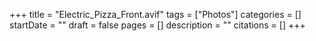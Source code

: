 +++
title = "Electric_Pizza_Front.avif"
tags = ["Photos"]
categories = []
startDate = ""
draft = false
pages = []
description = ""
citations = []
+++
